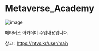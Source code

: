 # Metaverse_Academy

![image](https://github.com/min731/Metaverse_Academy/assets/115389344/c55197ef-2189-4df6-b15f-78b24f93d7d2)

메타버스 아카데미 수업내용입니다.

참고 : https://mtvs.kr/user/main
